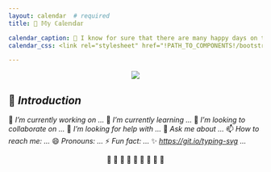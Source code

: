 ```yaml
---
layout: calendar  # required
title: 📆 𝕄𝕪 ℂ𝕒𝕝𝕖𝕟𝕕𝕒𝕣

calendar_caption: 💜 I know for sure that there are many happy days on this calendar! 💜   # optional
calendar_css: <link rel="stylesheet" href="!PATH_TO_COMPONENTS!/bootstrap-calendar/css/calendar.css">

---
```



<p align="center">	
  <img src="https://raw.githubusercontent.com/sofijacom/sofijacom.github.io/9c828822ff366f233c00d36dc8abd12381f64e2b/assets/icons/gray_line.svg" />
</p>


## 📜 _Introduction_

🔭 _I’m currently working on ..._
🌱 _I’m currently learning ..._
👯 _I’m looking to collaborate on ..._
🤔 _I’m looking for help with ..._
💬 _Ask me about ..._
📫 _How to reach me: ..._
😄 _Pronouns: ..._
⚡ _Fun fact: ..._
✨ _https://git.io/typing-svg ..._

<p align="center">
  🦋 🦋 🦋 🦋 🦋 🦋 🦋 🦋 🦋 
</p>
